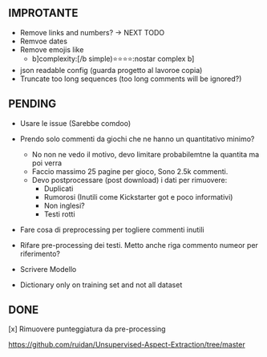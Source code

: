 ## IMPROTANTE

- Remove links and numbers? -> NEXT TODO
- Remvoe dates
- Remove emojis like
    - b]complexity:[/b simple):star::star::star::star::nostar complex b]
- json readable config  (guarda progetto al lavoroe copia)
- Truncate too long sequences (too long comments will be ignored?)
## PENDING

- Usare le issue (Sarebbe comdoo)
- Prendo solo commenti da giochi che ne hanno un quantitativo minimo?
    - No non ne vedo il motivo, devo limitare probabilemtne la quantita ma poi verra
    - Faccio massimo 25 pagine per gioco, Sono 2.5k commenti.
    - Devo postprocessare (post download) i dati per rimuovere:
        - Duplicati
        - Rumorosi (Inutili come Kickstarter got e poco informativi)
        - Non inglesi?
        - Testi rotti
- Fare cosa di preprocessing per togliere commenti inutili

- Rifare pre-processing dei testi. Metto anche riga commento numeor per riferimento?
- Scrivere Modello
- Dictionary only on training set and not all dataset

## DONE

[x] Rimuovere punteggiatura da pre-processing

https://github.com/ruidan/Unsupervised-Aspect-Extraction/tree/master